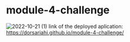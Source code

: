 # module-4-challenge
![2022-10-21 (1)](https://user-images.githubusercontent.com/110079849/197124013-1e918af3-1ffd-46d0-9c1d-fa08994ae4e8.png)
link of the deployed aplication: https://dorsariahi.github.io/module-4-challenge/
